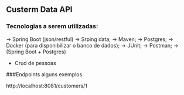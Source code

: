 ## Custerm Data API

### Tecnologias a serem utilizadas:
-> Spring Boot (json/restful) 
-> Srping data;
-> Maven;
-> Postgres;
-> Docker (para disponibilizar o banco de dados);
-> JUnit;
-> Postman;
-> (Spring Boot + Postgres)

- Crud de pessoas

###Endpoints alguns exemplos

http://localhost:8081/customers/1
